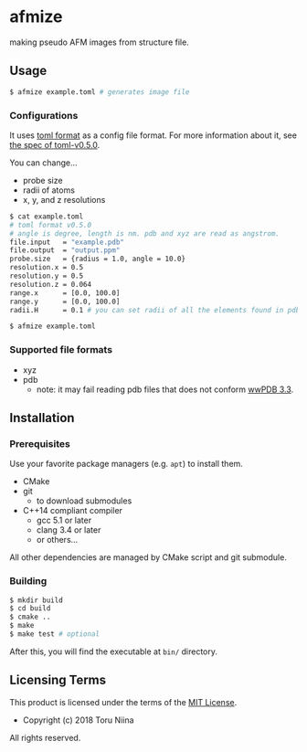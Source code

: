 afmize
====

making pseudo AFM images from structure file.

## Usage

```sh
$ afmize example.toml # generates image file
```

### Configurations

It uses [toml format](https://github.com/toml-lang/toml) as a config file format.
For more information about it, see [the spec of toml-v0.5.0](https://github.com/toml-lang/toml/blob/master/versions/en/toml-v0.5.0.md).

You can change...
- probe size
- radii of atoms
- x, y, and z resolutions

```sh
$ cat example.toml
# toml format v0.5.0
# angle is degree, length is nm. pdb and xyz are read as angstrom.
file.input   = "example.pdb"
file.output  = "output.ppm"
probe.size   = {radius = 1.0, angle = 10.0}
resolution.x = 0.5
resolution.y = 0.5
resolution.z = 0.064
range.x      = [0.0, 100.0]
range.y      = [0.0, 100.0]
radii.H      = 0.1 # you can set radii of all the elements found in pdb file.

$ afmize example.toml
```

### Supported file formats

- xyz
- pdb
  - note: it may fail reading pdb files that does not conform [wwPDB 3.3](http://www.wwpdb.org/documentation/file-format-content/format33/sect9.html#ATOM).

## Installation

### Prerequisites

Use your favorite package managers (e.g. `apt`) to install them.

- CMake
- git
  - to download submodules
- C++14 compliant compiler
  - gcc 5.1 or later
  - clang 3.4 or later
  - or others...

All other dependencies are managed by CMake script and git submodule.

### Building

```sh
$ mkdir build
$ cd build
$ cmake ..
$ make
$ make test # optional
```

After this, you will find the executable at `bin/` directory.

## Licensing Terms

This product is licensed under the terms of the [MIT License](LICENSE).

- Copyright (c) 2018 Toru Niina

All rights reserved.
